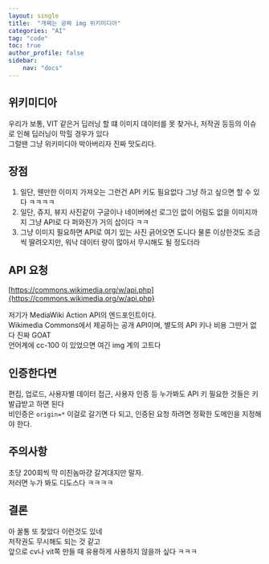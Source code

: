 ```yaml
---
layout: single
title:  "개쩌는 공짜 img 위키미디아"
categories: "AI"
tag: "code"
toc: true
author_profile: false
sidebar:
    nav: "docs"
---
```


## 위키미디아
우리가 보통, VIT 같은거 딥러닝 할 떄 이미지 데이터를 못 찾거나, 저작권 등등의 이슈로 인해 딥러닝이 막힐 경우가 있다  
그럴땐 그냥 위키미디아 박아버리자 진짜 맛도리다.  

## 장점
1. 일단, 웬만한 이미지 가져오는 그런건 API 키도 필요없다 그냥 하고 싶으면 할 수 있다 ㅋㅋㅋㅋ
2. 일단, 쥬지, 뷰지 사진같이 구글이나 네이버에선 로그인 없이 어림도 없을 이미지까지 그냥 API로 다 퍼와진가 거의 삽이다 ㅋㅋ  
3. 그냥 이미지 필요하면 API로 여기 있는 사진 긁어오면 도니다 물론 이상한것도 조금씩 딸려오지만, 워낙 데이터 량이 많아서 무시해도 될 정도더라  

## API 요청

[https://commons.wikimedia.org/w/api.php]{https://commons.wikimedia.org/w/api.php}

저기가 MediaWiki Action API의 엔드포인트이다.  
Wikimedia Commons에서 제공하는 공개 API이며, 별도의 API 키나 비용 그딴거 없다 진짜 GOAT  
언어계에 cc-100 이 있었으면 여긴 img 계의 고트다  

## 인증한다면
편집, 업로드, 사용자별 데이터 접근, 사용자 인증 등 누가봐도 API 키 필요한 것들은 키 발급받고 하면 된다  
비인증은 ```origin=*``` 이걸로 갈기면 다 되고, 인증된 요청 하려면 정확한 도메인을 지정해야 한다.  

## 주의사항
초당 200회씩 막 미친놈마걍 갈겨대지만 말자.  
저러면 누가 봐도 디도스다 ㅋㅋㅋㅋ  

## 결론
아 꿀통 또 찾았다 이런것도 있네  
저작권도 무시해도 되는 것 같고  
앞으로 cv나 vit쪽 만들 때 유용하게 사용하지 않을까 싶다 ㅋㅋㅋ  
